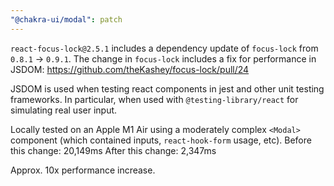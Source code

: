 ```yaml
---
"@chakra-ui/modal": patch
---
```


`react-focus-lock@2.5.1` includes a dependency update of `focus-lock` from
`0.8.1` -> `0.9.1`. The change in `focus-lock` includes a fix for performance in
JSDOM: https://github.com/theKashey/focus-lock/pull/24

JSDOM is used when testing react components in jest and other unit testing
frameworks. In particular, when used with `@testing-library/react` for
simulating real user input.

Locally tested on an Apple M1 Air using a moderately complex `<Modal>` component
(which contained inputs, `react-hook-form` usage, etc). Before this change:
20,149ms After this change: 2,347ms

Approx. 10x performance increase.
